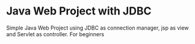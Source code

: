 # Java Web Project with JDBC
Simple Java Web Project using JDBC as connection manager, jsp as view and Servlet as controller. For beginners
